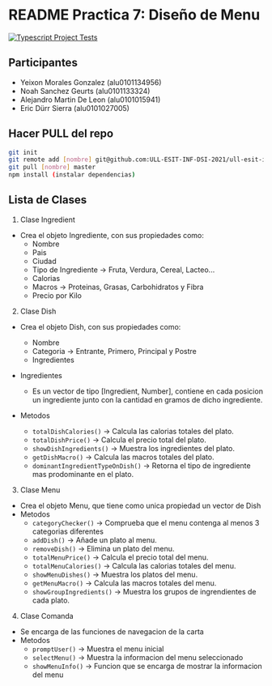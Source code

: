 # README Practica 7: Diseño de Menu

[![Typescript Project Tests](https://github.com/ULL-ESIT-INF-DSI-2021/ull-esit-inf-dsi-20-21-prct07-menu-datamodel-grupo-d/actions/workflows/node.js.yml/badge.svg)](https://github.com/ULL-ESIT-INF-DSI-2021/ull-esit-inf-dsi-20-21-prct07-menu-datamodel-grupo-d/actions/workflows/node.js.yml)
## Participantes

* Yeixon Morales Gonzalez (alu0101134956)
* Noah Sanchez Geurts (alu0101133324)
* Alejandro Martin De Leon (alu0101015941)
* Eric Dürr Sierra (alu0101027005)

## Hacer PULL del repo

```bash
git init 
git remote add [nombre] git@github.com:ULL-ESIT-INF-DSI-2021/ull-esit-inf-dsi-20-21-prct07-menu-datamodel-grupo-d.git
git pull [nombre] master
npm install (instalar dependencias)
```

## Lista de Clases

1. Clase Ingredient
  * Crea el objeto Ingrediente, con sus propiedades como:
    * Nombre
    * Pais
    * Ciudad
    * Tipo de Ingrediente -> Fruta, Verdura, Cereal, Lacteo...
    * Calorias
    * Macros -> Proteinas, Grasas, Carbohidratos y Fibra
    * Precio por Kilo

2. Clase Dish
  * Crea el objeto Dish, con sus propiedades como:
    * Nombre
    * Categoria -> Entrante, Primero, Principal y Postre
    * Ingredientes

  * Ingredientes
    * Es un vector de tipo [Ingredient, Number], contiene en cada posicion un ingrediente junto con la cantidad en gramos de dicho ingrediente.

  * Metodos
    * ```totalDishCalories()``` -> Calcula las calorias totales del plato.
    * ```totalDishPrice()``` -> Calcula el precio total del plato.
    * ```showDishIngredients()``` -> Muestra los ingredientes del plato.
    * ```getDishMacro()``` -> Calcula las macros totales del plato.
    * ```dominantIngredientTypeOnDish()``` -> Retorna el tipo de ingrediente mas prodominante en el plato.

3. Clase Menu
  * Crea el objeto Menu, que tiene como unica propiedad un vector de Dish
  * Metodos
    * ```categoryChecker()``` -> Comprueba que el menu contenga al menos 3 categorias diferentes
    * ```addDish()``` -> Añade un plato al menu.
    * ```removeDish()``` -> Elimina un plato del menu.
    * ```totalMenuPrice()``` -> Calcula el precio total del menu.
    * ```totalMenuCalories()``` -> Calcula las calorias totales del menu.
    * ```showMenuDishes()``` -> Muestra los platos del menu.
    * ```getMenuMacro()``` -> Calcula las macros totales del menu.
    * ```showGroupIngredients()``` -> Muestra los grupos de ingrendientes de cada plato.

4. Clase Comanda
  * Se encarga de las funciones de navegacion de la carta
  * Metodos
    * ```promptUser()``` -> Muestra el menu inicial
    * ```selectMenu()``` -> Muestra la informacion del menu seleccionado
    * ```showMenuInfo()``` -> Funcion que se encarga de mostrar la informacion del menu

 
